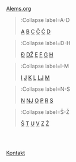[Alems.org](/)

> :Collapse label=A-D
>
> [A](/docs/zargon/a-d/a)
> [B](/docs/zargon/a-d/b)
> [C](/docs/zargon/a-d/c)
> [Č](/docs/zargon/a-d/cc)
> [Ć](/docs/zargon/a-d/ccc)
> [D](/docs/zargon/a-d/d)
>

> :Collapse label=Đ-H
>
> [Đ](/docs/zargon/dj-h/dj)
> [DŽ](/docs/zargon/dj-h/dz)
> [E](/docs/zargon/dj-h/e)
> [F](/docs/zargon/dj-h/f)
> [G](/docs/zargon/dj-h/g)
> [H](/docs/zargon/dj-h/h)
>

> :Collapse label=I-M
>
> [I](/docs/zargon/i-m/i)
> [J](/docs/zargon/i-m/j)
> [K](/docs/zargon/i-m/k)
> [L](/docs/zargon/i-m/l)
> [LJ](/docs/zargon/i-m/lj)
> [M](/docs/zargon/i-m/m)
>

> :Collapse label=N-S
>
> [N](/docs/zargon/n-s/n)
> [NJ](/docs/zargon/n-s/nj)
> [O](/docs/zargon/n-s/o)
> [P](/docs/zargon/n-s/p)
> [R](/docs/zargon/n-s/r)
> [S](/docs/zargon/n-s/s)
>

> :Collapse label=Š-Ž
>
> [Š](/docs/zargon/ss-zz/ss)
> [T](/docs/zargon/ss-zz/t)
> [U](/docs/zargon/ss-zz/u)
> [V](/docs/zargon/ss-zz/v)
> [Z](/docs/zargon/ss-zz/z)
> [Ž](/docs/zargon/ss-zz/zz)


<br><br>

[Kontakt](/kontakt)
